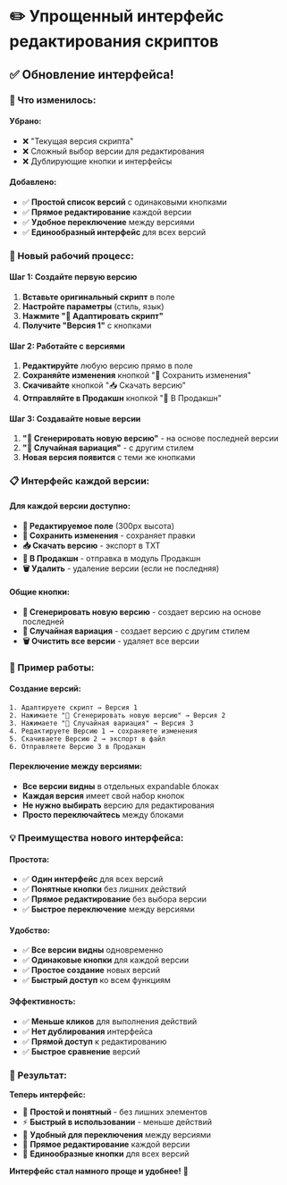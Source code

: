 # ✏️ Упрощенный интерфейс редактирования скриптов

## ✅ Обновление интерфейса!

### 🚀 Что изменилось:

#### **Убрано:**
- ❌ "Текущая версия скрипта" 
- ❌ Сложный выбор версии для редактирования
- ❌ Дублирующие кнопки и интерфейсы

#### **Добавлено:**
- ✅ **Простой список версий** с одинаковыми кнопками
- ✅ **Прямое редактирование** каждой версии
- ✅ **Удобное переключение** между версиями
- ✅ **Единообразный интерфейс** для всех версий

### 🎯 Новый рабочий процесс:

#### **Шаг 1: Создайте первую версию**
1. **Вставьте оригинальный скрипт** в поле
2. **Настройте параметры** (стиль, язык)
3. **Нажмите "🎨 Адаптировать скрипт"**
4. **Получите "Версия 1"** с кнопками

#### **Шаг 2: Работайте с версиями**
1. **Редактируйте** любую версию прямо в поле
2. **Сохраняйте изменения** кнопкой "💾 Сохранить изменения"
3. **Скачивайте** кнопкой "📥 Скачать версию"
4. **Отправляйте в Продакшн** кнопкой "💾 В Продакшн"

#### **Шаг 3: Создавайте новые версии**
1. **"🔄 Сгенерировать новую версию"** - на основе последней версии
2. **"🎲 Случайная вариация"** - с другим стилем
3. **Новая версия появится** с теми же кнопками

### 📋 Интерфейс каждой версии:

#### **Для каждой версии доступно:**
- **📝 Редактируемое поле** (300px высота)
- **💾 Сохранить изменения** - сохраняет правки
- **📥 Скачать версию** - экспорт в TXT
- **💾 В Продакшн** - отправка в модуль Продакшн
- **🗑️ Удалить** - удаление версии (если не последняя)

#### **Общие кнопки:**
- **🔄 Сгенерировать новую версию** - создает версию на основе последней
- **🎲 Случайная вариация** - создает версию с другим стилем
- **🗑️ Очистить все версии** - удаляет все версии

### 🔄 Пример работы:

#### **Создание версий:**
```
1. Адаптируете скрипт → Версия 1
2. Нажимаете "🔄 Сгенерировать новую версию" → Версия 2
3. Нажимаете "🎲 Случайная вариация" → Версия 3
4. Редактируете Версию 1 → сохраняете изменения
5. Скачиваете Версию 2 → экспорт в файл
6. Отправляете Версию 3 в Продакшн
```

#### **Переключение между версиями:**
- **Все версии видны** в отдельных expandable блоках
- **Каждая версия** имеет свой набор кнопок
- **Не нужно выбирать** версию для редактирования
- **Просто переключайтесь** между блоками

### 💡 Преимущества нового интерфейса:

#### **Простота:**
- ✅ **Один интерфейс** для всех версий
- ✅ **Понятные кнопки** без лишних действий
- ✅ **Прямое редактирование** без выбора версии
- ✅ **Быстрое переключение** между версиями

#### **Удобство:**
- ✅ **Все версии видны** одновременно
- ✅ **Одинаковые кнопки** для каждой версии
- ✅ **Простое создание** новых версий
- ✅ **Быстрый доступ** ко всем функциям

#### **Эффективность:**
- ✅ **Меньше кликов** для выполнения действий
- ✅ **Нет дублирования** интерфейса
- ✅ **Прямой доступ** к редактированию
- ✅ **Быстрое сравнение** версий

### 🎊 Результат:

**Теперь интерфейс:**
- 🎯 **Простой и понятный** - без лишних элементов
- ⚡ **Быстрый в использовании** - меньше действий
- 🔄 **Удобный для переключения** между версиями
- 📝 **Прямое редактирование** каждой версии
- 💾 **Единообразные кнопки** для всех версий

**Интерфейс стал намного проще и удобнее!** 🎉









